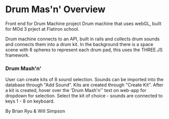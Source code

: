 # Drum Mas'n' Overview
Front end for Drum Machine project
Drum machine that uses webGL, built for MOd 3 prject at Flatiron school.

Drum machine connects to an API, built in rails and collects drum sounds and connects them into a drum kit.
In the background there is a space scene with 8 spheres to represent each drum pad, this uses the THREE.JS framework.

### Drum Mash'n'
User can create kits of 8 sound selection. Sounds can be imported into the database through "Add Sound". Kits are created through "Create Kit". After a kit is created, hover over the 'Drum Mash'n'' text on web-app for dropdown for selection. Select the kit of choice - sounds are connected to keys 1 - 8 on keyboard. 
           
           
By
Brian Ryu
&
Will Simpson
